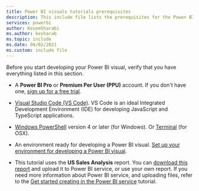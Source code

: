 ```yaml
---
title: Power BI visuals tutorials prerequisites
description: This include file lists the prerequisites for the Power BI tutorials
services: powerbi
author: KesemSharabi
ms.author: kesharab
ms.topic: include
ms.date: 04/02/2021
ms.custom: include file
---
```


Before you start developing your Power BI visual, verify that you have everything listed in this section.

* A **Power BI Pro** or **Premium Per User (PPU)** account. If you don't have one, [sign up for a free trial](https://powerbi.microsoft.com/pricing/).

* [Visual Studio Code (VS Code)](https://www.visualstudio.com/). VS Code is an ideal Integrated Development Environment (IDE) for developing JavaScript and TypeScript applications.

* [Windows PowerShell](/powershell/scripting/install/installing-windows-powershell) version 4 or later (for Windows). Or [Terminal](https://macpaw.com/how-to/use-terminal-on-mac) (for OSX).

* An environment ready for developing a Power BI visual. [Set up your environment for developing a Power BI visual](../developer/visuals/environment-setup.md).

* This tutorial uses the **US Sales Analysis** report. You can [download this report](https://microsoft.github.io/PowerBI-visuals/docs/step-by-step-lab/images/US_Sales_Analysis.pbix) and upload it to Power BI service, or use your own report. If you need more information about Power BI service, and uploading files, refer to the [Get started creating in the Power BI service](../fundamentals/service-get-started.md) tutorial.
